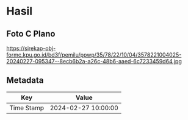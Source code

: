 # Hasil

## Foto C Plano

https://sirekap-obj-formc.kpu.go.id/bd3f/pemilu/ppwp/35/78/22/10/04/3578221004025-20240227-095347--8ecb6b2a-a26c-48b6-aaed-6c7233459d64.jpg


## Metadata

| Key        | Value               |
| ---------- | ------------------- |
| Time Stamp | 2024-02-27 10:00:00 |



